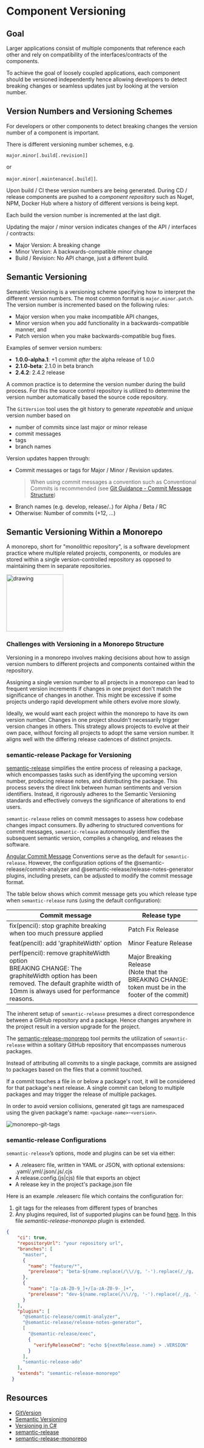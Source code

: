 # Component Versioning

## Goal

Larger applications consist of multiple components that reference each other and rely on compatibility of the interfaces/contracts of the components.

To achieve the goal of loosely coupled applications, each component should be versioned independently hence allowing developers to detect breaking changes or seamless updates just by looking at the version number.

## Version Numbers and Versioning Schemes

For developers or other components to detect breaking changes the version number of a component is important.

There is different versioning number schemes, e.g.

`major.minor[.build[.revision]]`

or

`major.minor[.maintenance[.build]]`.

Upon build / CI these version numbers are being generated. During CD / release components are pushed to a *component repository* such as Nuget, NPM, Docker Hub where a history of different versions is being kept.

Each build the version number is incremented at the last digit.

Updating the major / minor version indicates changes of the API / interfaces / contracts:

* Major Version: A breaking change
* Minor Version: A backwards-compatible minor change
* Build / Revision: No API change, just a different build.

## Semantic Versioning

Semantic Versioning is a versioning scheme specifying how to interpret the different version numbers. The most common format is `major.minor.patch`. The version number is incremented based on the following rules:

* Major version when you make incompatible API changes,
* Minor version when you add functionality in a backwards-compatible manner, and
* Patch version when you make backwards-compatible bug fixes.

Examples of semver version numbers:

* **1.0.0-alpha.1**: +1 commit *after* the alpha release of 1.0.0
* **2.1.0-beta**: 2.1.0 in beta branch
* **2.4.2**: 2.4.2 release

A common practice is to determine the version number during the build process. For this the source control repository is utilized to determine the version number automatically based the source code repository.

The `GitVersion` tool uses the git history to generate *repeatable* and *unique* version number based on

* number of commits since last major or minor release
* commit messages
* tags
* branch names

Version updates happen through:

* Commit messages or tags for Major / Minor / Revision updates.
  > When using commit messages a convention such as Conventional Commits is recommended (see [Git Guidance - Commit Message Structure](git-guidance/README.md#commit-message-structure))
* Branch names (e.g. develop, release/..) for Alpha / Beta / RC
* Otherwise: Number of commits (+12, ...)

## Semantic Versioning Within a Monorepo

A monorepo, short for "monolithic repository", is a software development practice where multiple related projects, components, or modules are stored within a single version-controlled repository as opposed to maintaining them in separate repositories.

<img src="./assets/monorepo.png" alt="drawing" width="150"/>

### Challenges with Versioning in a Monorepo Structure

Versioning in a monorepo involves making decisions about how to assign version numbers to different projects and components contained within the repository.

Assigning a single version number to all projects in a monorepo can lead to frequent version increments if changes in one project don't match the significance of changes in another. This might be excessive if some projects undergo rapid development while others evolve more slowly.

Ideally, we would want each project within the monorepo to have its own version number. Changes in one project shouldn't necessarily trigger version changes in others.
This strategy allows projects to evolve at their own pace, without forcing all projects to adopt the same version number. It aligns well with the differing release cadences of distinct projects.

### semantic-release Package for Versioning

[semantic-release](https://github.com/semantic-release/semantic-release) simplifies the entire process of releasing a package, which encompasses tasks such as identifying the upcoming version number, producing release notes, and distributing the package. This process severs the direct link between human sentiments and version identifiers. Instead, it rigorously adheres to the Semantic Versioning standards and effectively conveys the significance of alterations to end users.

`semantic-release` relies on commit messages to assess how codebase changes impact consumers. By adhering to structured conventions for commit messages, `semantic-release` autonomously identifies the subsequent semantic version, compiles a changelog, and releases the software.

[Angular Commit Message](https://gist.github.com/brianclements/841ea7bffdb01346392c) Conventions serve as the default for `semantic-release`. However, the configuration options of the @semantic-release/commit-analyzer and @semantic-release/release-notes-generator plugins, including presets, can be adjusted to modify the commit message format.

The table below shows which commit message gets you which release type when `semantic-release` runs (using the default configuration):

| Commit message                                                                                                                                                                               | Release type                                                                                            |
|----------------------------------------------------------------------------------------------------------------------------------------------------------------------------------------------|---------------------------------------------------------------------------------------------------------|
| fix(pencil): stop graphite breaking when too much pressure applied                                                                                                                           | Patch Fix Release                                                                                       |
| feat(pencil): add 'graphiteWidth' option                                                                                                                                                     | Minor Feature Release                                                                                   |
| perf(pencil): remove graphiteWidth option   <br>     BREAKING CHANGE: The graphiteWidth option has been removed.  The default graphite width of 10mm is always used for performance reasons. | Major Breaking Release <br> (Note that the BREAKING CHANGE:  token must be in the footer of the commit) |


The inherent setup of `semantic-release` presumes a direct correspondence between a GitHub repository and a package. Hence changes anywhere in the project result in a version upgrade for the project.

The [semantic-release-monorepo](https://github.com/pmowrer/semantic-release-monorepo) tool permits the utilization of `semantic-release` within a solitary GitHub repository that encompasses numerous packages.

Instead of attributing all commits to a single package, commits are assigned to packages based on the files that a commit touched.

If a commit touches a file in or below a package's root, it will be considered for that package's next release. A single commit can belong to multiple packages and may trigger the release of multiple packages.

In order to avoid version collisions, generated git tags are namespaced using the given package's name: `<package-name>`-`<version>`.

![monorepo-git-tags](./assets/monorepo-git-tags.png)

### semantic-release Configurations

`semantic-release`’s options, mode and plugins can be set via either:
<!-- // cSpell:ignore releaserc -->
- A .releaserc file, written in YAML or JSON, with optional extensions: .yaml/.yml/.json/.js/.cjs
- A release.config.(js|cjs) file that exports an object
- A release key in the project's package.json file

Here is an example .releaserc file which contains the configuration for:
1. git tags for the releases from different types of branches
2. Any plugins required, list of supported plugins can be found [here](https://semantic-release.gitbook.io/semantic-release/extending/plugins-list). In this file *semantic-release-monorepo* plugin is extended.

```json
{
    "ci": true,
    "repositoryUrl": "your repository url",
    "branches": [
      "master",
      {
        "name": "feature/*",
        "prerelease": "beta-${name.replace(/\\//g, '-').replace(/_/g, '-')}"
      },
      {
        "name": "[a-zA-Z0-9_]+/[a-zA-Z0-9-_]+",
        "prerelease": "dev-${name.replace(/\\//g, '-').replace(/_/g, '--')}"
      }
    ],
    "plugins": [
      "@semantic-release/commit-analyzer",
      "@semantic-release/release-notes-generator",
      [
        "@semantic-release/exec",
        {
          "verifyReleaseCmd": "echo ${nextRelease.name} > .VERSION"
        }
      ],
      "semantic-release-ado"
    ],
    "extends": "semantic-release-monorepo"
  }
```

## Resources

* [GitVersion](https://gitversion.net/)
* [Semantic Versioning](https://semver.org/)
* [Versioning in C#](https://learn.microsoft.com/en-us/dotnet/csharp/versioning)
* [semantic-release](https://github.com/semantic-release/semantic-release)
* [semantic-release-monorepo](https://github.com/pmowrer/semantic-release-monorepo)
